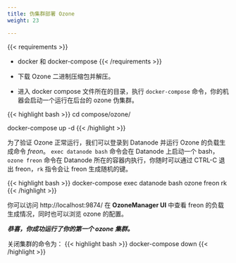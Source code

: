 ```yaml
---
title: 伪集群部署 Ozone
weight: 23

---
```

<!---
  Licensed to the Apache Software Foundation (ASF) under one or more
  contributor license agreements.  See the NOTICE file distributed with
  this work for additional information regarding copyright ownership.
  The ASF licenses this file to You under the Apache License, Version 2.0
  (the "License"); you may not use this file except in compliance with
  the License.  You may obtain a copy of the License at

      http://www.apache.org/licenses/LICENSE-2.0

  Unless required by applicable law or agreed to in writing, software
  distributed under the License is distributed on an "AS IS" BASIS,
  WITHOUT WARRANTIES OR CONDITIONS OF ANY KIND, either express or implied.
  See the License for the specific language governing permissions and
  limitations under the License.
-->

{{< requirements >}}
 * docker 和 docker-compose
{{< /requirements >}}

* 下载 Ozone 二进制压缩包并解压。

* 进入 docker compose 文件所在的目录，执行 `docker-compose` 命令，你的机器会启动一个运行在后台的 ozone 伪集群。

{{< highlight bash >}}
cd compose/ozone/

docker-compose up -d
{{< /highlight >}}

为了验证 Ozone 正常运行，我们可以登录到 Datanode 并运行 Ozone 的负载生成命令 _freon_。 ```exec datanode bash``` 命令会在 Datanode 上启动一个 bash，`ozone freon` 命令在 Datanode 所在的容器内执行，你随时可以通过  CTRL-C 退出 freon，```rk``` 指令会让 freon 生成随机的键。

{{< highlight bash >}}
docker-compose exec datanode bash
ozone freon rk
{{< /highlight >}}

你可以访问 http://localhost:9874/ 在 **OzoneManager UI** 中查看 freon 的负载生成情况，同时也可以浏览 ozone 的配置。

***恭喜，你成功运行了你的第一个 ozone 集群。***

关闭集群的命令为：
{{< highlight bash >}}
docker-compose down
{{< /highlight >}}

